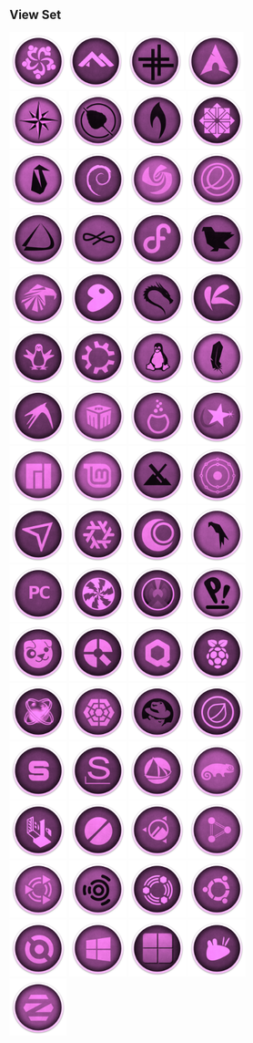 ## View Set

<img src="Ring_256/Alma.png" alt="Github Project" style="width:20%;"><img src="Ring_256/Alpine.png" alt="Github Project" style="width:20%;"> 
<img src="Ring_256/Antix.png" alt="Github Project" style="width:20%;"> 
<img src="Ring_256/Arch.png" alt="Github Project" style="width:20%;"> 
<img src="Ring_256/Bluestar.png" alt="Github Project" style="width:20%;"> 
<img src="Ring_256/Bodhi.png" alt="Github Project" style="width:20%;"> 
<img src="Ring_256/Bunsenlabs.png" alt="Github Project" style="width:20%;"> 
<img src="Ring_256/Centos.png" alt="Github Project" style="width:20%;"> 
<img src="Ring_256/Clear.png" alt="Github Project" style="width:20%;"> 
<img src="Ring_256/Debian.png" alt="Github Project" style="width:20%;"> 
<img src="Ring_256/Deepin.png" alt="Github Project" style="width:20%;"> 
<img src="Ring_256/Elementary.png" alt="Github Project" style="width:20%;"> 
<img src="Ring_256/Endeavour.png" alt="Github Project" style="width:20%;"> 
<img src="Ring_256/Endless.png" alt="Github Project" style="width:20%;"> 
<img src="Ring_256/Fedora.png" alt="Github Project" style="width:20%;"> 
<img src="Ring_256/Feren.png" alt="Github Project" style="width:20%;"> 
<img src="Ring_256/Garuda.png" alt="Github Project" style="width:20%;"> 
<img src="Ring_256/Gentoo.png" alt="Github Project" style="width:20%;"> 
<img src="Ring_256/Kali.png" alt="Github Project" style="width:20%;"> 
<img src="Ring_256/Kaos.png" alt="Github Project" style="width:20%;"> 
<img src="Ring_256/Knoppix.png" alt="Github Project" style="width:20%;"> 
<img src="Ring_256/Kubuntu.png" alt="Github Project" style="width:20%;"> 
<img src="Ring_256/Linux.png" alt="Github Project" style="width:20%;"> 
<img src="Ring_256/Lite.png" alt="Github Project" style="width:20%;"> 
<img src="Ring_256/Lubuntu.png" alt="Github Project" style="width:20%;"> 
<img src="Ring_256/Mabox.png" alt="Github Project" style="width:20%;"> 
<img src="Ring_256/Mageia.png" alt="Github Project" style="width:20%;"> 
<img src="Ring_256/Mandriva.png" alt="Github Project" style="width:20%;"> 
<img src="Ring_256/Manjaro.png" alt="Github Project" style="width:20%;"> 
<img src="Ring_256/Mint.png" alt="Github Project" style="width:20%;"> 
<img src="Ring_256/MX.png" alt="Github Project" style="width:20%;"> 
<img src="Ring_256/Neon.png" alt="Github Project" style="width:20%;"> 
<img src="Ring_256/Netrunner.png" alt="Github Project" style="width:20%;"> 
<img src="Ring_256/Nixos.png" alt="Github Project" style="width:20%;"> 
<img src="Ring_256/Openmandriva.png" alt="Github Project" style="width:20%;"> 
<img src="Ring_256/Parrot.png" alt="Github Project" style="width:20%;"> 
<img src="Ring_256/PC.png" alt="Github Project" style="width:20%;"> 
<img src="Ring_256/Peppermint.png" alt="Github Project" style="width:20%;"> 
<img src="Ring_256/Phoenix.png" alt="Github Project" style="width:20%;"> 
<img src="Ring_256/Pop.png" alt="Github Project" style="width:20%;"> 
<img src="Ring_256/Puppy.png" alt="Github Project" style="width:20%;"> 
<img src="Ring_256/Q4OS.png" alt="Github Project" style="width:20%;"> 
<img src="Ring_256/Qubes.png" alt="Github Project" style="width:20%;"> 
<img src="Ring_256/Raspios.png" alt="Github Project" style="width:20%;"> 
<img src="Ring_256/ReactOS.png" alt="Github Project" style="width:20%;"> 
<img src="Ring_256/Rebornos.png" alt="Github Project" style="width:20%;"> 
<img src="Ring_256/Redhat.png" alt="Github Project" style="width:20%;"> 
<img src="Ring_256/Rosa.png" alt="Github Project" style="width:20%;"> 
<img src="Ring_256/Septor.png" alt="Github Project" style="width:20%;"> 
<img src="Ring_256/Slackware.png" alt="Github Project" style="width:20%;"> 
<img src="Ring_256/Solus.png" alt="Github Project" style="width:20%;"> 
<img src="Ring_256/Suse.png" alt="Github Project" style="width:20%;"> 
<img src="Ring_256/Tails.png" alt="Github Project" style="width:20%;"> 
<img src="Ring_256/Tinycore.png" alt="Github Project" style="width:20%;"> 
<img src="Ring_256/Ubuntu_Cinnamon.png" alt="Github Project" style="width:20%;"> 
<img src="Ring_256/Ubuntu_Dde.png" alt="Github Project" style="width:20%;"> 
<img src="Ring_256/Ubuntu_Mate.png" alt="Github Project" style="width:20%;"> 
<img src="Ring_256/Ubuntu_Studio.png" alt="Github Project" style="width:20%;"> 
<img src="Ring_256/Ubuntu_Unity.png" alt="Github Project" style="width:20%;"> 
<img src="Ring_256/Ubuntu.png" alt="Github Project" style="width:20%;"> 
<img src="Ring_256/Void.png" alt="Github Project" style="width:20%;"> 
<img src="Ring_256/Windows10.png" alt="Github Project" style="width:20%;"> 
<img src="Ring_256/Windows11.png" alt="Github Project" style="width:20%;"> 
<img src="Ring_256/Xubuntu.png" alt="Github Project" style="width:20%;"> 
<img src="Ring_256/Zorin.png" alt="Github Project" style="width:20%;"> 
